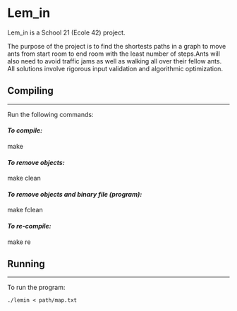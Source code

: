 # Lem_in
Lem_in is a School 21 (Ecole 42) project.

The purpose of the project is to find the shortests paths in a graph to move ants from start room to end room with the least number of steps.Ants will also need to avoid traffic jams as well as walking all over their fellow ants.
All solutions involve rigorous input validation and algorithmic optimization.

## Compiling
------
Run the following commands:

#### **_To compile:_**
make
#### **_To remove objects:_**
make clean
#### **_To remove objects and binary file (program):_**
make fclean
#### **_To re-compile:_**
make re


## Running
------
To run the program:

`./lemin < path/map.txt`

